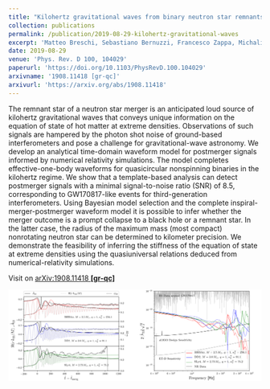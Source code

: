 ```yaml
---
title: "Kilohertz gravitational waves from binary neutron star remnants: time-domain model and constraints on extreme matter"
collection: publications
permalink: /publication/2019-08-29-kilohertz-gravitational-waves
excerpt: 'Matteo Breschi, Sebastiano Bernuzzi, Francesco Zappa, Michalis Agathos, Albino Perego, David Radice, Alessandro Nagar'
date: 2019-08-29
venue: 'Phys. Rev. D 100, 104029'
paperurl: 'https://doi.org/10.1103/PhysRevD.100.104029'
arxivname: '1908.11418 [gr-qc]'
arxivurl: 'https://arxiv.org/abs/1908.11418'
---
```


The remnant star of a neutron star merger is an anticipated loud source of kilohertz gravitational waves that conveys unique information on the equation of state of hot matter at extreme densities. Observations of such signals are hampered by the photon shot noise of ground-based interferometers and pose a challenge for gravitational-wave astronomy. We develop an analytical time-domain waveform model for postmerger signals informed by numerical relativity simulations. The model completes effective-one-body waveforms for quasicircular nonspinning binaries in the kilohertz regime. We show that a template-based analysis can detect postmerger signals with a minimal signal-to-noise ratio (SNR) of 8.5, corresponding to GW170817-like events for third-generation interferometers. Using Bayesian model selection and the complete inspiral-merger-postmerger waveform model it is possible to infer whether the merger outcome is a prompt collapse to a black hole or a remnant star. In the latter case, the radius of the maximum mass (most compact) nonrotating neutron star can be determined to kilometer precision. We demonstrate the feasibility of inferring the stiffness of the equation of state at extreme densities using the quasiuniversal relations deduced from numerical-relativity simulations.

Visit on [arXiv:1908.11418 **[gr-qc]**](https://arxiv.org/abs/1908.11418)

![Figure](/images/publications/2019-08-29-kilohertz-gravitational-waves.png)
